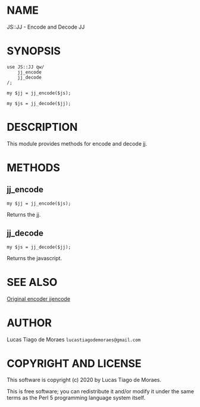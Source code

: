# NAME

JS::JJ - Encode and Decode JJ

# SYNOPSIS

    use JS::JJ qw/
        jj_encode
        jj_decode
    /;
    
    my $jj = jj_encode($js);
    
    my $js = jj_decode($jj);
    
# DESCRIPTION

This module provides methods for encode and decode jj.

# METHODS

## jj_encode

    my $jj = jj_encode($js);
    
Returns the jj.

## jj_decode

    my $js = jj_decode($jj);
    
Returns the javascript.

# SEE ALSO

[Original encoder jjencode](http://utf-8.jp/public/jjencode.html)

# AUTHOR

Lucas Tiago de Moraes `lucastiagodemoraes@gmail.com`

# COPYRIGHT AND LICENSE

This software is copyright (c) 2020 by Lucas Tiago de Moraes.

This is free software; you can redistribute it and/or modify it under the same terms as the Perl 5 programming language system itself.
